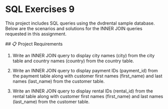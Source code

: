 # SQL Exercises 9

This project includes SQL queries using the dvdrental sample database. Below are the scenarios and solutions for the INNER JOIN queries requested in this assignment.

## 📋 Project Requirements

1) Write an INNER JOIN query to display city names (city) from the city table and country names (country) from the country table.

2) Write an INNER JOIN query to display payment IDs (payment_id) from the payment table along with customer first names (first_name) and last names (last_name) from the customer table.

3) Write an INNER JOIN query to display rental IDs (rental_id) from the rental table along with customer first names (first_name) and last names (last_name) from the customer table.